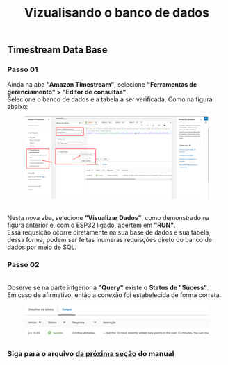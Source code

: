 
<!DOCTYPE html>
<html lang="pt-BR">
<head>
<meta charset="UTF-8">
</head>
<body>
<header>
  <h1>Vizualisando o banco de dados</h1>
</header>
<main>
  <section>
    <h2>Timestream Data Base</h2>
    <article>
      <h3>Passo 01</h3>
      <p>
       Ainda na aba <strong>"Amazon Timestream"</strong>, selecione <strong>"Ferramentas de gerenciamento" > "Editor de consultas"</strong>.
        <br> Selecione o banco de dados e a tabela a ser verificada. Como na figura abaixo:
        <figure>
          <img src="https://github.com/Thiago5B/Projeto_IoT-SE/blob/main/img/db_12.png">
        </figure>
        <br>Nesta nova aba, selecione <strong>"Visualizar Dados"</strong>, como demonstrado na figura anterior e, com o ESP32 ligado, apertem em <strong>"RUN"</strong>.
        <br>Essa requsição ocorre diretamente na sua base de dados e sua tabela, dessa forma, podem ser feitas inumeras requisções direto do banco de dados por meio de SQL.
      </p>
    </article>
    <article>
      <h3>Passo 02</h3>
      <p>
       <br>Observe se na parte infgerior a <strong>"Query"</strong> existe o <strong> Status de "Sucess"</strong>.
        <br>Em caso de afirmativo, então a conexão foi estabelecida de forma correta.
        <figure>
          <img src="https://github.com/Thiago5B/Projeto_IoT-SE/blob/main/img/db_13.png">
        </figure> 
      </p>
    </article>
    <h3>Siga para o arquivo <a href=""><strong> da próxima seção</a></strong> do manual</h3>
  </section>
</main>
</body>
</html>
